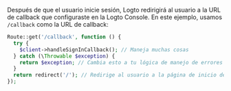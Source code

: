 Después de que el usuario inicie sesión, Logto redirigirá al usuario a la URL de callback que configuraste en la Logto Console. En este ejemplo, usamos `/callback` como la URL de callback:

```php
Route::get('/callback', function () {
  try {
    $client->handleSignInCallback(); // Maneja muchas cosas
  } catch (\Throwable $exception) {
    return $exception; // Cambia esto a tu lógica de manejo de errores
  }
  return redirect('/'); // Redirige al usuario a la página de inicio después de un inicio de sesión exitoso
});
```

